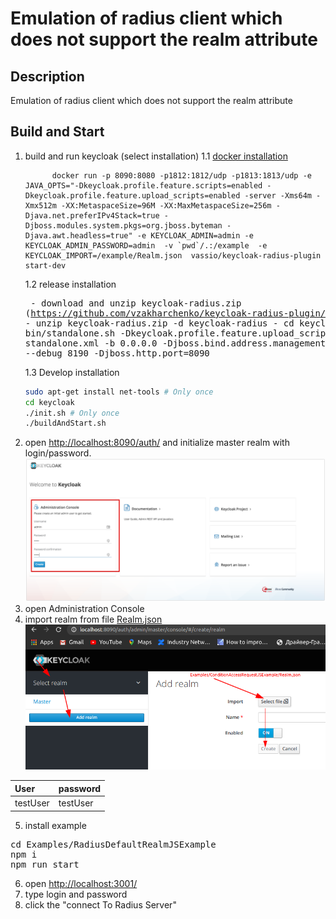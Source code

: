 # Emulation of radius client which does not support the realm attribute

## Description
Emulation of radius client which does not support the realm attribute

## Build and Start
1. build and run keycloak (select installation)
    1.1 [docker installation](../../docker)
    ```
          docker run -p 8090:8080 -p1812:1812/udp -p1813:1813/udp -e JAVA_OPTS="-Dkeycloak.profile.feature.scripts=enabled -Dkeycloak.profile.feature.upload_scripts=enabled -server -Xms64m -Xmx512m -XX:MetaspaceSize=96M -XX:MaxMetaspaceSize=256m -Djava.net.preferIPv4Stack=true -Djboss.modules.system.pkgs=org.jboss.byteman -Djava.awt.headless=true" -e KEYCLOAK_ADMIN=admin -e KEYCLOAK_ADMIN_PASSWORD=admin  -v `pwd`/.:/example  -e KEYCLOAK_IMPORT=/example/Realm.json  vassio/keycloak-radius-plugin start-dev
    ```
    1.2 release installation
        <pre>
        - download and unzip keycloak-radius.zip (https://github.com/vzakharchenko/keycloak-radius-plugin/releases)
        - unzip keycloak-radius.zip -d keycloak-radius
        - cd keycloak-radius
        - sh bin/standalone.sh   -Dkeycloak.profile.feature.upload_scripts=enabled  -c standalone.xml -b 0.0.0.0 -Djboss.bind.address.management=0.0.0.0 --debug 8190 -Djboss.http.port=8090
        </pre>
    1.3 Develop  installation
    ```sh
    sudo apt-get install net-tools # Only once
    cd keycloak
    ./init.sh # Only once
    ./buildAndStart.sh
    ```
2. open [http://localhost:8090/auth/]() and initialize master realm with login/password. ![initRealm](../../docs/initRealm.png)
3. open Administration Console
4. import realm from file [Realm.json](Realm.json) ![importRealm](../../docs/ImportRealm3.png)

|     User    |     password    |
|:------------|:----------------|
| testUser    | testUser        |

5. install example
<pre>
cd Examples/RadiusDefaultRealmJSExample
npm i
npm run start
</pre>
6. open [http://localhost:3001/](http://localhost:3001/)
7. type login and password
8. click the "connect To Radius Server"



